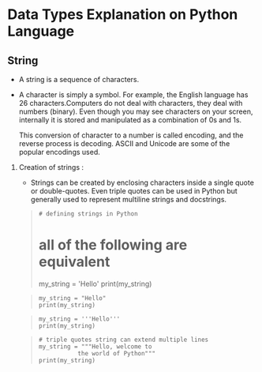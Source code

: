 # Data Types Explanation on Python Language

## String

   - A string is a sequence of characters.
   - A character is simply a symbol. For example, the English language has 26 characters.Computers do not deal with characters, they deal with numbers (binary). Even though you may see characters on your screen, internally it is stored and manipulated as a combination of 0s and 1s.

   	 This conversion of character to a number is called encoding, and the reverse process is decoding. ASCII and
   Unicode are some of the popular encodings used.

   1. Creation of strings :

   	  - Strings can be created by enclosing characters inside a single quote or double-quotes. Even triple quotes can be used in Python but generally used to represent multiline strings and docstrings.

	  > 	# defining strings in Python
	  >	# all of the following are equivalent
	  >	my_string = 'Hello'
	  >		print(my_string)

	  >		my_string = "Hello"
	  >		print(my_string)

	  >		my_string = '''Hello'''
	  >		print(my_string)

	  >		# triple quotes string can extend multiple lines
	  >		my_string = """Hello, welcome to
	  >		           the world of Python"""
	  >		print(my_string)


